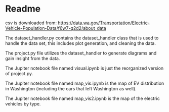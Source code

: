 # Readme
csv is downloaded from: 
https://data.wa.gov/Transportation/Electric-Vehicle-Population-Data/f6w7-q2d2/about_data

The dataset_handler.py contains the dataset_handler class that is used to handle the data set, this includes plot generation, and cleaning the data.

The project.py file utilizes the dataset_handler to generate diagrams and gain insight from the data.

The Jupiter notebook file named visual.ipynb is just the reorganized version of project.py.

The Jupiter notebook file named map_vis.ipynb is the map of EV distribution in Washington (including the cars that left Washington as well). 

The Jupiter notebook file named map_vis2.ipynb is the map of the electric vehicles by type.

